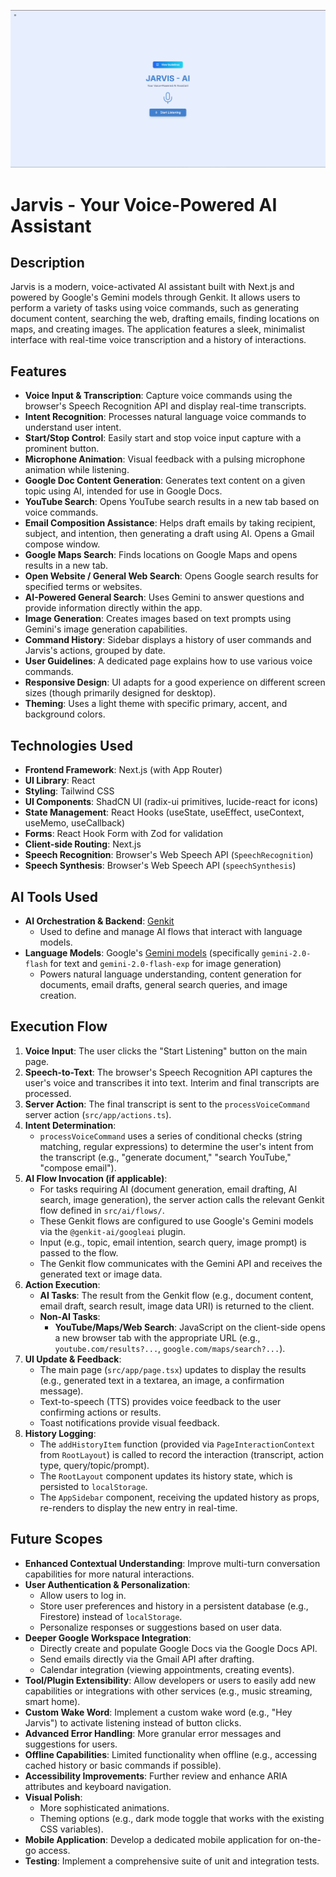 
![Jarvis - AI Web look](Jarvis-AI.png "A demo of the project's main features")

# Jarvis - Your Voice-Powered AI Assistant

## Description

Jarvis is a modern, voice-activated AI assistant built with Next.js and powered by Google's Gemini models through Genkit. It allows users to perform a variety of tasks using voice commands, such as generating document content, searching the web, drafting emails, finding locations on maps, and creating images. The application features a sleek, minimalist interface with real-time voice transcription and a history of interactions.

## Features

-   **Voice Input & Transcription**: Capture voice commands using the browser's Speech Recognition API and display real-time transcripts.
-   **Intent Recognition**: Processes natural language voice commands to understand user intent.
-   **Start/Stop Control**: Easily start and stop voice input capture with a prominent button.
-   **Microphone Animation**: Visual feedback with a pulsing microphone animation while listening.
-   **Google Doc Content Generation**: Generates text content on a given topic using AI, intended for use in Google Docs.
-   **YouTube Search**: Opens YouTube search results in a new tab based on voice commands.
-   **Email Composition Assistance**: Helps draft emails by taking recipient, subject, and intention, then generating a draft using AI. Opens a Gmail compose window.
-   **Google Maps Search**: Finds locations on Google Maps and opens results in a new tab.
-   **Open Website / General Web Search**: Opens Google search results for specified terms or websites.
-   **AI-Powered General Search**: Uses Gemini to answer questions and provide information directly within the app.
-   **Image Generation**: Creates images based on text prompts using Gemini's image generation capabilities.
-   **Command History**: Sidebar displays a history of user commands and Jarvis's actions, grouped by date.
-   **User Guidelines**: A dedicated page explains how to use various voice commands.
-   **Responsive Design**: UI adapts for a good experience on different screen sizes (though primarily designed for desktop).
-   **Theming**: Uses a light theme with specific primary, accent, and background colors.

## Technologies Used

-   **Frontend Framework**: Next.js (with App Router)
-   **UI Library**: React
-   **Styling**: Tailwind CSS
-   **UI Components**: ShadCN UI (radix-ui primitives, lucide-react for icons)
-   **State Management**: React Hooks (useState, useEffect, useContext, useMemo, useCallback)
-   **Forms**: React Hook Form with Zod for validation
-   **Client-side Routing**: Next.js
-   **Speech Recognition**: Browser's Web Speech API (`SpeechRecognition`)
-   **Speech Synthesis**: Browser's Web Speech API (`speechSynthesis`)

## AI Tools Used

-   **AI Orchestration & Backend**: [Genkit](https://firebase.google.com/docs/genkit)
    -   Used to define and manage AI flows that interact with language models.
-   **Language Models**: Google's [Gemini models](https://deepmind.google/technologies/gemini/) (specifically `gemini-2.0-flash` for text and `gemini-2.0-flash-exp` for image generation)
    -   Powers natural language understanding, content generation for documents, email drafts, general search queries, and image creation.

## Execution Flow

1.  **Voice Input**: The user clicks the "Start Listening" button on the main page.
2.  **Speech-to-Text**: The browser's Speech Recognition API captures the user's voice and transcribes it into text. Interim and final transcripts are processed.
3.  **Server Action**: The final transcript is sent to the `processVoiceCommand` server action (`src/app/actions.ts`).
4.  **Intent Determination**:
    *   `processVoiceCommand` uses a series of conditional checks (string matching, regular expressions) to determine the user's intent from the transcript (e.g., "generate document," "search YouTube," "compose email").
5.  **AI Flow Invocation (if applicable)**:
    *   For tasks requiring AI (document generation, email drafting, AI search, image generation), the server action calls the relevant Genkit flow defined in `src/ai/flows/`.
    *   These Genkit flows are configured to use Google's Gemini models via the `@genkit-ai/googleai` plugin.
    *   Input (e.g., topic, email intention, search query, image prompt) is passed to the flow.
    *   The Genkit flow communicates with the Gemini API and receives the generated text or image data.
6.  **Action Execution**:
    *   **AI Tasks**: The result from the Genkit flow (e.g., document content, email draft, search result, image data URI) is returned to the client.
    *   **Non-AI Tasks**:
        *   **YouTube/Maps/Web Search**: JavaScript on the client-side opens a new browser tab with the appropriate URL (e.g., `youtube.com/results?...`, `google.com/maps/search?...`).
7.  **UI Update & Feedback**:
    *   The main page (`src/app/page.tsx`) updates to display the results (e.g., generated text in a textarea, an image, a confirmation message).
    *   Text-to-speech (TTS) provides voice feedback to the user confirming actions or results.
    *   Toast notifications provide visual feedback.
8.  **History Logging**:
    *   The `addHistoryItem` function (provided via `PageInteractionContext` from `RootLayout`) is called to record the interaction (transcript, action type, query/topic/prompt).
    *   The `RootLayout` component updates its history state, which is persisted to `localStorage`.
    *   The `AppSidebar` component, receiving the updated history as props, re-renders to display the new entry in real-time.

## Future Scopes

-   **Enhanced Contextual Understanding**: Improve multi-turn conversation capabilities for more natural interactions.
-   **User Authentication & Personalization**:
    -   Allow users to log in.
    -   Store user preferences and history in a persistent database (e.g., Firestore) instead of `localStorage`.
    -   Personalize responses or suggestions based on user data.
-   **Deeper Google Workspace Integration**:
    -   Directly create and populate Google Docs via the Google Docs API.
    -   Send emails directly via the Gmail API after drafting.
    -   Calendar integration (viewing appointments, creating events).
-   **Tool/Plugin Extensibility**: Allow developers or users to easily add new capabilities or integrations with other services (e.g., music streaming, smart home).
-   **Custom Wake Word**: Implement a custom wake word (e.g., "Hey Jarvis") to activate listening instead of button clicks.
-   **Advanced Error Handling**: More granular error messages and suggestions for users.
-   **Offline Capabilities**: Limited functionality when offline (e.g., accessing cached history or basic commands if possible).
-   **Accessibility Improvements**: Further review and enhance ARIA attributes and keyboard navigation.
-   **Visual Polish**:
    -   More sophisticated animations.
    -   Theming options (e.g., dark mode toggle that works with the existing CSS variables).
-   **Mobile Application**: Develop a dedicated mobile application for on-the-go access.
-   **Testing**: Implement a comprehensive suite of unit and integration tests.
